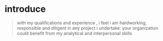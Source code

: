# introduce

>  with my qualifications and experience , i feel i am hardworking, responsible and diligent in any project i undertake. your organization could benefit from my analytical and interpersonal skills

